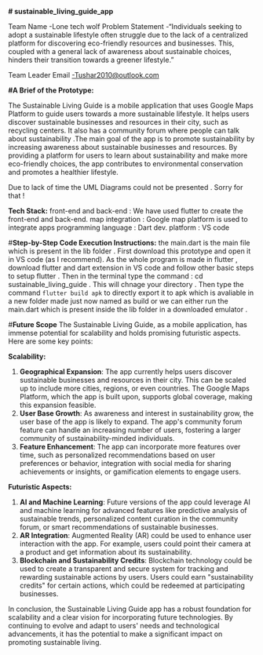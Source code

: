**# sustainable_living_guide_app**

Team Name -Lone tech wolf
Problem Statement -“Individuals seeking to adopt a sustainable lifestyle often struggle due to the lack of a centralized platform for discovering eco-friendly resources and businesses. This, coupled with a general lack of awareness about sustainable choices, hinders their transition towards a greener lifestyle.”

Team Leader Email -Tushar2010@outlook.com

**#A Brief of the Prototype:**


The Sustainable Living Guide is a mobile application that uses Google Maps Platform to guide users towards a more sustainable lifestyle. It helps users discover sustainable businesses and resources in their city, such as recycling centers. It also has a community forum where people can talk about sustainability .The main goal of the app is to promote sustainability by increasing awareness about sustainable businesses and resources. By providing a platform for users to learn about sustainability and make more eco-friendly choices, the app contributes to environmental conservation and promotes a healthier lifestyle.

Due to lack of time the UML Diagrams could not be presented . Sorry for that !

**Tech Stack:**
front-end and back-end : We have used flutter to create the front-end and back-end.
map integration : Google map platform is used to integrate apps
programming language : Dart
dev. platform : VS code

#**Step-by-Step Code Execution Instructions:**
the main.dart is the main file which is present in the lib folder . First download this prototype and open it in VS code (as I recommend). As the whole program is made in flutter , download flutter and dart extension in VS code and follow other basic steps to setup flutter . Then in the terminal type the command : cd sustainable_living_guide . This will chnage your directory . Then type the command ```flutter build apk``` to directly export it to  apk which is avaliable in a new folder made just now named as build or we can either run the main.dart which is present inside the lib folder in a downloaded emulator . 

#**Future Scope**
The Sustainable Living Guide, as a mobile application, has immense potential for scalability and holds promising futuristic aspects. Here are some key points:

**Scalability:**

1. **Geographical Expansion**: The app currently helps users discover sustainable businesses and resources in their city. This can be scaled up to include more cities, regions, or even countries. The Google Maps Platform, which the app is built upon, supports global coverage, making this expansion feasible.
2. **User Base Growth**: As awareness and interest in sustainability grow, the user base of the app is likely to expand. The app's community forum feature can handle an increasing number of users, fostering a larger community of sustainability-minded individuals.
3. **Feature Enhancement**: The app can incorporate more features over time, such as personalized recommendations based on user preferences or behavior, integration with social media for sharing achievements or insights, or gamification elements to engage users.

**Futuristic Aspects:**
1. **AI and Machine Learning**: Future versions of the app could leverage AI and machine learning for advanced features like predictive analysis of sustainable trends, personalized content curation in the community forum, or smart recommendations of sustainable businesses.
2. **AR Integration**: Augmented Reality (AR) could be used to enhance user interaction with the app. For example, users could point their camera at a product and get information about its sustainability.
3. **Blockchain and Sustainability Credits**: Blockchain technology could be used to create a transparent and secure system for tracking and rewarding sustainable actions by users. Users could earn "sustainability credits" for certain actions, which could be redeemed at participating businesses.

In conclusion, the Sustainable Living Guide app has a robust foundation for scalability and a clear vision for incorporating future technologies. By continuing to evolve and adapt to users' needs and technological advancements, it has the potential to make a significant impact on promoting sustainable living.

